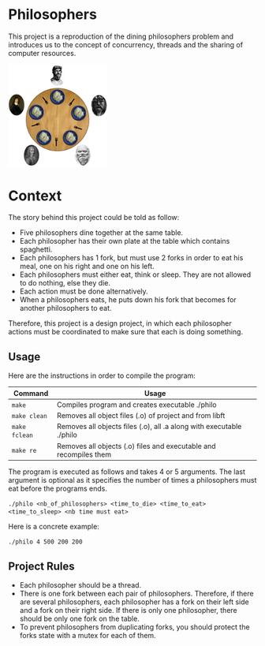 # Philosophers

This project is a reproduction of the dining philosophers problem and introduces us to the concept of concurrency, threads and the sharing of computer resources.  

<img src="./images/philosophers.png" width=200 />

# Context

The story behind this project could be told as follow:

- Five philosophers dine together at the same table.
- Each philosopher has their own plate at the table which contains spaghetti.
- Each philosophers has 1 fork, but must use 2 forks in order to eat his meal, one on his right and one on his left.
- Each philosophers must either eat, think or sleep. They are not allowed to do nothing, else they die.
- Each action must be done alternatively.
- When a philosophers eats, he puts down his fork that becomes for another philosophers to eat.

Therefore, this project is a design project, in which each philosopher actions must be coordinated to make sure that each is doing something. 

## Usage

Here are the instructions in order to compile the program:

| Command | Usage |
| --- | --- |
| `make` | Compiles program and creates executable ./philo
| `make clean` | Removes all object files (.o) of project and from libft
| `make fclean` | Removes all objects files (.o), all .a along with executable ./philo
| `make re` | Removes all objects (.o) files and executable and recompiles them

The program is executed as follows and takes 4 or 5 arguments. The last argument is optional as it specifies the number of times a philosophers must eat before the programs ends. 

```shell
./philo <nb_of_philosophers> <time_to_die> <time_to_eat> <time_to_sleep> <nb time must eat>
```	
Here is a concrete example:

```shell
./philo 4 500 200 200
```	

## Project Rules 

* Each philosopher should be a thread.
* There is one fork between each pair of philosophers. Therefore, if there are several
philosophers, each philosopher has a fork on their left side and a fork on their right
side. If there is only one philosopher, there should be only one fork on the table.
* To prevent philosophers from duplicating forks, you should protect the forks state
with a mutex for each of them.
